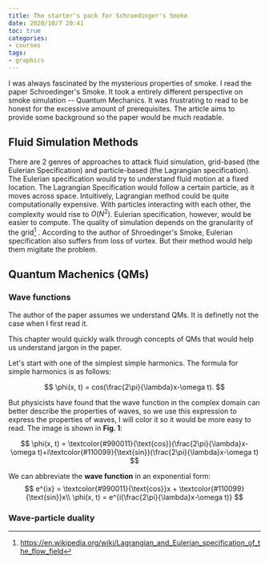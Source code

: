 ```yaml
---
title: The starter's pack for Schroedinger's Smoke
date: 2020/10/7 20:41
toc: true
categories:
- courses
tags:
- graphics
---
```




I was always fascinated by the mysterious properties of smoke. I read the paper Schroedinger's Smoke. It took a entirely different perspective on smoke simulation -- Quantum Mechanics. It was frustrating to read to be honest for the excessive amount of prerequisites. The article aims to provide some background so the paper would be much readable.



## Fluid Simulation Methods

There are 2 genres of approaches to attack fluid simulation, grid-based (the Eulerian Specification) and particle-based (the Lagrangian specification). The Eulerian specification would try to understand fluid motion at a fixed location. The Lagrangian Specification would follow a certain particle, as it moves across space. Intuitively, Lagrangian method could be quite computationally expensive. With particles interacting with each other, the complexity would rise to $O(N^2)$. Eulerian specification, however, would be easier to compute. The quality of simulation depends on the granularity of the grid[^lag] . According to the author of Shroedinger's Smoke, Eulerian specification also suffers from loss of vortex. But their method would help them migitate the problem.

[^lag]: https://en.wikipedia.org/wiki/Lagrangian_and_Eulerian_specification_of_the_flow_field



## Quantum Machenics (QMs)

### Wave functions

The author of the paper assumes we understand QMs. It is definetly not the case when I first read it. 

This chapter would quickly walk through concepts of QMs that would help us understand jargon in the paper.



Let's start with one of the simplest simple harmonics. The formula for simple harmonics is as follows:

$$
\phi(x, t) = cos(\frac{2\pi}{\lambda}x-\omega t).
$$



But physicists have found that the wave function in the complex domain can better describe the properties of waves, so we use this expression to express the properties of waves, I will color it so it would be more easy to read. The image is shown in **Fig. 1**:


$$
\phi(x, t) = \textcolor{#990011}{\text{cos}}(\frac{2\pi}{\lambda}x-\omega t)+i\textcolor{#110099}{\text{sin}}(\frac{2\pi}{\lambda}x-\omega t)
$$

We can abbreviate the **wave function** in an exponential form:
$$
e^{ix} = \textcolor{#990011}{\text{cos}}x + \textcolor{#110099}{\text{sin}}x\\
\phi(x, t) = e^{i(\frac{2\pi}{\lambda}x-\omega t)}
$$



### Wave-particle duality


